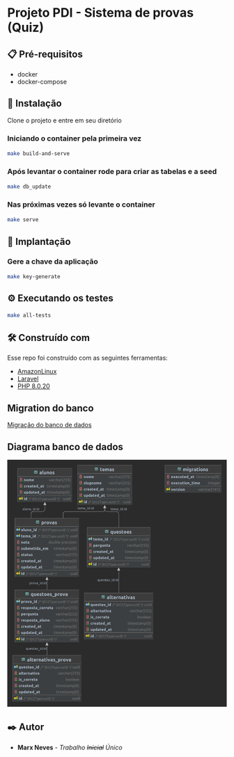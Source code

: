 # Projeto PDI - Sistema de provas (Quiz)

## 📋 Pré-requisitos
* docker
* docker-compose

## 🔧 Instalação
Clone o projeto e entre em seu diretório

### Iniciando o container pela primeira vez
```sh
make build-and-serve
```

### Após levantar o container rode para criar as tabelas e a seed
```sh
make db_update
```

### Nas próximas vezes só levante o container
```sh
make serve
```

## 🚀 Implantação

### Gere a chave da aplicação
```sh
make key-generate 
```
## ⚙️ Executando os testes
```sh
make all-tests
```

## 🛠️ Construído com
Esse repo foi construído com as seguintes ferramentas:

* [AmazonLinux](https://hub.docker.com/_/amazonlinux/)
* [Laravel](https://laravel.com/)
* [PHP 8.0.20](https://hub.docker.com/_/php?tab=tags)

## Migration do banco
[Migração do banco de dados](database/migrations/Version20221004211601.php)

## Diagrama banco de dados

![Diagrama](db_diagram.png)

## ✒️ Autor

* **Marx Neves** - *Trabalho ~~Inicial~~ Único*
